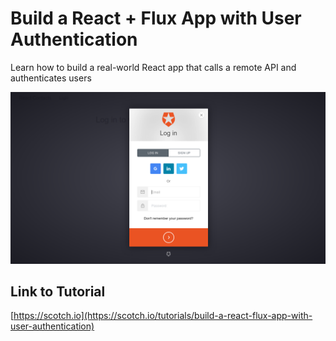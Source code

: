 # Build a React + Flux App with User Authentication

Learn how to build a real-world React app that calls a remote API and authenticates users

![react+flux+auth0](react+flux+auth.png)

## Link to Tutorial

[https://scotch.io](https://scotch.io/tutorials/build-a-react-flux-app-with-user-authentication)
